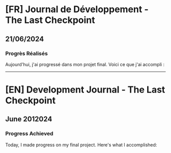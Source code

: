 # [FR] Journal de Développement - The Last Checkpoint

## 21/06/2024

### Progrès Réalisés

Aujourd'hui, j'ai progressé dans mon projet final. Voici ce que j'ai accompli :

---

# [EN] Development Journal - The Last Checkpoint

## June 2012024

### Progress Achieved

Today, I made progress on my final project. Here's what I accomplished:
